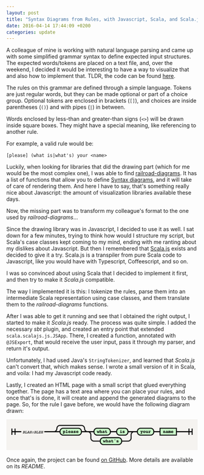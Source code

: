 ```yaml
---
layout: post
title: "Syntax Diagrams from Rules, with Javascript, Scala, and Scala.js"
date: 2016-04-14 17:44:09 +0200
categories: update
---
```


A colleague of mine is working with natural language parsing and came up with some simplified grammar syntax to define expected input structures. The expected words/tokens are placed on a text file, and, over the weekend, I decided it would be interesting to have a way to visualize that and also how to implement that. TLDR, the code can be found [here](https://github.com/lucastorri/draw-diagram).

The rules on this grammar are defined through a simple language. Tokens are just regular words, but they can be made optional or part of a choice group. Optional tokens are enclosed in brackets (`[]`), and choices are inside parentheses (`()`) and with pipes (`|`) in between.

Words enclosed by less-than and greater-than signs (`<>`) will be drawn inside square boxes. They might have a special meaning, like referencing to another rule.

For example, a valid rule would be:

```
[please] (what is|what's) your <name>
```

Luckily, when looking for libraries that did the drawing part (which for me would be the most complex one), I was able to find [railroad-diagrams](https://github.com/tabatkins/railroad-diagrams). It has a list of functions that allow you to define [Syntax diagrams](https://en.wikipedia.org/wiki/Syntax_diagram), and it will take of care of rendering them. And here I have to say, that's something really nice about Javascript: the amount of visualization libraries available these days.

Now, the missing part was to transform my colleague's format to the one used by *railroad-diagrams*...

Since the drawing library was in Javascript, I decided to use it as well. I sat down for a few minutes, trying to think how would I structure my script, but Scala's case classes kept coming to my mind, ending with me ranting about my dislikes about Javascript. But then I remembered that [Scala.js](https://www.scala-js.org/) exists and decided to give it a try. Scala.js is a transpiler from pure Scala code to Javascript, like you would have with Typescript, Coffeescript, and so on.

I was so convinced about using Scala that I decided to implement it first, and then try to make it *Scala.js* compatible.

The way I implemented it is this: I tokenize the rules, parse them into an intermediate Scala representation using case classes, and them translate them to the *railroad-diagrams* functions.

After I was able to get it running and see that I obtained the right output, I started to make it *Scala.js* ready. The process was quite simple. I added the necessary *sbt* plugin, and created an entry point that extended `scala.scalajs.js.JSApp`. There, I created a function, annotated with `@JSExport`, that would receive the user input, pass it through my parser, and return it's output.

Unfortunately, I had used Java's `StringTokenizer`, and learned that *Scala.js* can't convert that, which makes sense. I wrote a small version of it in Scala, and voila: I had my Javascript code ready.

Lastly, I created an HTML page with a small script that glued everything together. The page has a text area where you can place your rules, and once that's is done, it will create and append the generated diagrams to the page. So, for the rule I gave before, we would have the following diagram drawn:

![Example's Syntax Diagram](/assets/2016-04-14-syntax-diagrams-from-rules-with-javascript-scala-and-scalajs/example.png)

Once again, the project can be found [on GitHub](https://github.com/lucastorri/draw-diagram). More details are available on its *README*.
